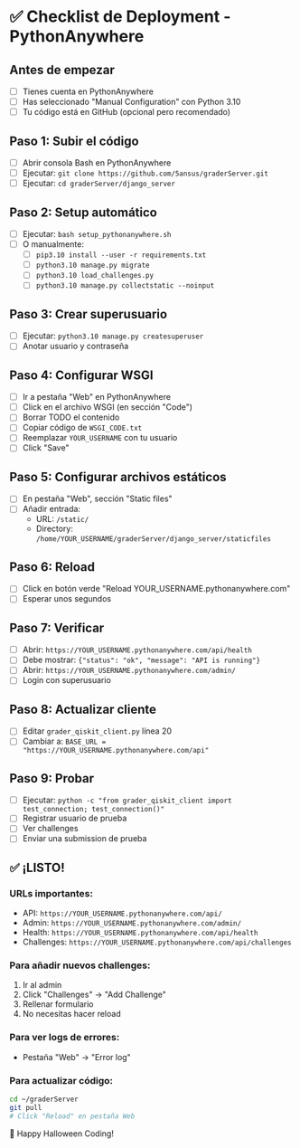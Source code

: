 # ✅ Checklist de Deployment - PythonAnywhere

## Antes de empezar
- [ ] Tienes cuenta en PythonAnywhere
- [ ] Has seleccionado "Manual Configuration" con Python 3.10
- [ ] Tu código está en GitHub (opcional pero recomendado)

## Paso 1: Subir el código
- [ ] Abrir consola Bash en PythonAnywhere
- [ ] Ejecutar: `git clone https://github.com/5ansus/graderServer.git`
- [ ] Ejecutar: `cd graderServer/django_server`

## Paso 2: Setup automático
- [ ] Ejecutar: `bash setup_pythonanywhere.sh`
- [ ] O manualmente:
  - [ ] `pip3.10 install --user -r requirements.txt`
  - [ ] `python3.10 manage.py migrate`
  - [ ] `python3.10 load_challenges.py`
  - [ ] `python3.10 manage.py collectstatic --noinput`

## Paso 3: Crear superusuario
- [ ] Ejecutar: `python3.10 manage.py createsuperuser`
- [ ] Anotar usuario y contraseña

## Paso 4: Configurar WSGI
- [ ] Ir a pestaña "Web" en PythonAnywhere
- [ ] Click en el archivo WSGI (en sección "Code")
- [ ] Borrar TODO el contenido
- [ ] Copiar código de `WSGI_CODE.txt`
- [ ] Reemplazar `YOUR_USERNAME` con tu usuario
- [ ] Click "Save"

## Paso 5: Configurar archivos estáticos
- [ ] En pestaña "Web", sección "Static files"
- [ ] Añadir entrada:
  - URL: `/static/`
  - Directory: `/home/YOUR_USERNAME/graderServer/django_server/staticfiles`

## Paso 6: Reload
- [ ] Click en botón verde "Reload YOUR_USERNAME.pythonanywhere.com"
- [ ] Esperar unos segundos

## Paso 7: Verificar
- [ ] Abrir: `https://YOUR_USERNAME.pythonanywhere.com/api/health`
- [ ] Debe mostrar: `{"status": "ok", "message": "API is running"}`
- [ ] Abrir: `https://YOUR_USERNAME.pythonanywhere.com/admin/`
- [ ] Login con superusuario

## Paso 8: Actualizar cliente
- [ ] Editar `grader_qiskit_client.py` línea 20
- [ ] Cambiar a: `BASE_URL = "https://YOUR_USERNAME.pythonanywhere.com/api"`

## Paso 9: Probar
- [ ] Ejecutar: `python -c "from grader_qiskit_client import test_connection; test_connection()"`
- [ ] Registrar usuario de prueba
- [ ] Ver challenges
- [ ] Enviar una submission de prueba

## ✅ ¡LISTO!

### URLs importantes:
- API: `https://YOUR_USERNAME.pythonanywhere.com/api/`
- Admin: `https://YOUR_USERNAME.pythonanywhere.com/admin/`
- Health: `https://YOUR_USERNAME.pythonanywhere.com/api/health`
- Challenges: `https://YOUR_USERNAME.pythonanywhere.com/api/challenges`

### Para añadir nuevos challenges:
1. Ir al admin
2. Click "Challenges" → "Add Challenge"
3. Rellenar formulario
4. No necesitas hacer reload

### Para ver logs de errores:
- Pestaña "Web" → "Error log"

### Para actualizar código:
```bash
cd ~/graderServer
git pull
# Click "Reload" en pestaña Web
```

🎃 Happy Halloween Coding!
